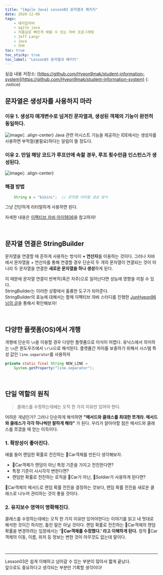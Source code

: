 ```yaml
---
title: "[Agile Java] Lesson03 문자열과 패키지"
date: 2020-12-08
tags:
    - 애자일자바
    - agile java
    - 지름길로 빠르게 배울 수 있는 자바 프로그래밍
    - Jeff Langr
    - Java
    - 자바
toc: true
toc_sticky: true
toc_label: "Lesson03 문자열과 패키지"
---
```


실습 내용 저장소: [https://github.com/Hyeon9mak/student-information-system](https://github.com/Hyeon9mak/student-information-system)
{: .notice}

## 문자열은 생성자를 사용하지 마라
### 이유 1. 생성자 매개변수로 넘겨진 문자열과, 생성된 객체의 기능이 완전히 동일하다.
![image](https://user-images.githubusercontent.com/37354145/98439869-28b88a80-2138-11eb-9af8-e02c7dbe6f74.png){: .align-center}
Java 관련 어시스트 기능을 제공하는 IDE에서는 생성자를 사용하면 부적절(불필요)하다는 알림이 뜰 정도다.
  

### 이유 2. 만일 해당 코드가 루프안에 속할 경우, 루프 횟수만큼 인스턴스가 생성된다.
![image](https://user-images.githubusercontent.com/37354145/98439872-2bb37b00-2138-11eb-9c99-53d3e9a34100.png){: .align-center}

### 해결 방법
```java
    String s = "bikini";  // 문자열 리터럴 생성 방식
```
그냥 간단하게 리터럴하게 사용하면 된다.  
  
자세한 내용은 [이펙티브 자바 아이템06](https://hyeon9mak.github.io/effective-java/Effective-Java-item06/)을 참고하자!

<br>

## 문자열 연결은 StringBuilder
문자열을 연결할 때 흔하게 사용하는 방식이 **+ 연산자**를 이용하는 것이다. 
그러나 자바에서 문자열을 + 연산자를 통해 연결할 경우 단순히 두 개의 문자열이 연결되는 것이 아니라 
두 문자열을 연결한 **새로운 문자열을 하나 생성**하게 된다.  
  
이 때문에 문자열 연결이 반복적(혹은 자주)으로 일어난다면 성능에 영향을 끼칠 수 있다.  
StringBuilder는 이러한 상황에서 훌륭한 도구가 되어준다.  
StringBuilder의 효능에 대해서는 함께 이펙티브 자바 스터디를 진행한 
[JunHyeon96 님의 글](https://github.com/JunHyeok96/effective-java/blob/master/9.%20%EC%9D%BC%EB%B0%98%EC%A0%81%EC%9D%B8%20%ED%94%84%EB%A1%9C%EA%B7%B8%EB%9E%98%EB%B0%8D%20%EC%9B%90%EC%B9%99/63.%20%EB%AC%B8%EC%9E%90%EC%97%B4%20%EC%97%B0%EA%B2%B0%EC%9D%80%20%EB%8A%90%EB%A6%AC%EB%8B%88%20%EC%A3%BC%EC%9D%98%ED%95%98%EB%9D%BC.md)을 통해서 확인해보자!

<br>

## 다양한 플랫폼(OS)에서 개행
개행에 단순히 `\n`을 이용할 경우 다양한 플랫폼으로 이식이 어렵다. 
유닉스에서 의미하는 `\n`은 윈도우즈에서 `\r\n`으로 해석된다. 
플랫폼간 차이를 보충하기 위해서 시스템 특성 값인 `line.separator`를 사용하자

```java
private static final String NEW_LINE =
    System.getProperty("line.separator");
```

<br>

## 단일 역할의 원칙
> 클래스를 수정하는데에는 오직 한 가지 이유만 있어야 한다.

어려운 개념인가? 그러나 단순하게 해석하면 **"메서드와 클래스를 최대한 쪼개라. 메서드와 클래스가 각각 하나씩만 잘하게 해라"** 가 된다. 우리가 알아야할 점은 메서드와 클래스를 쪼갰을 때 얻는 이득이다.

### 1. 확장성이 좋아진다.
얘를 들어 랜덤한 확률로 전진하는 🚗Car객체를 만든다 생각해보자.

- 🚗Car객체가 랜덤이 아닌 특정 기준을 가지고 전진한다면?
- 특정 기준이 시시각각 변한다면?
- 랜덤한 확률로 전진하는 로직을 🚗Car가 아닌, 💂Soldier가 사용하게 된다면?  

🚗Car객체의 메서드로 랜덤 확률 전진을 결정하는 것보다, 랜덤 확률 전진을 새로운 클래스로 나누어 관리하는 것이 좋을 것이다.

### 2. 유지보수 영역이 명확해진다.
클래스를 수정하는데에는 오직 한 가지 이유만 있어야한다는 이야기를 읽고 내 멋대로 해석한 것이긴 하지만, 틀린 말은 아닐 것이다. 랜덤 확률로 전진하는 🚗Car객체의 랜덤 확률을 변경하려는 입장에서는 **'🚗Car객체를 수정했다.' 라고 이해하게 된다.** 정작 🚗Car객체의 이동, 이름, 위치 등 정보는 변한 것이 아무것도 없는데 말이다.

<br>

---

Lesson03은 쉽게 이해하고 넘어갈 수 있는 부분이 많아서 짧게 끝났다.  
앞으로도 중요하다고 생각되는 부분만 기록할 생각이다!